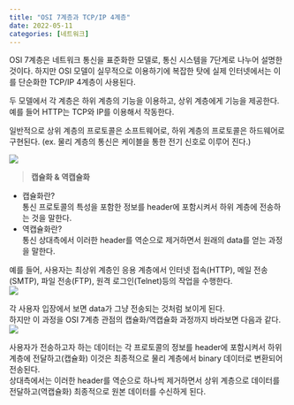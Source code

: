 ```yaml
---
title: "OSI 7계층과 TCP/IP 4계층"
date: 2022-05-11
categories: [네트워크]
---
```

OSI 7계층은 네트워크 통신을 표준화한 모델로, 통신 시스템을 7단계로 나누어 설명한 것이다. 하지만 OSI 모델이 실무적으로 이용하기에 복잡한 탓에 실제 인터넷에서는 이를 단순화한 TCP/IP 4계층이 사용된다.

두 모델에서 각 계층은 하위 계층의 기능을 이용하고, 상위 계층에게 기능을 제공한다. 예를 들어 HTTP는 TCP와 IP를 이용해서 작동한다.

일반적으로 상위 계층의 프로토콜은 소프트웨어로, 하위 계층의 프로토콜은 하드웨어로 구현된다. (ex. 물리 계층의 통신은 케이블을 통한 전기 신호로 이루어 진다.)

![](https://velog.velcdn.com/images/lkdfj6/post/b31dd2a8-4395-4895-9034-a4e33fec1f1b/image.png)

> **캡슐화 & 역캡슐화**

-   캡슐화란?  
    통신 프로토콜의 특성을 포함한 정보를 header에 포함시켜서 하위 계층에 전송하는 것을 말한다.
-   역캡슐화란?  
    통신 상대측에서 이러한 header를 역순으로 제거하면서 원래의 data를 얻는 과정을 말한다.  
    

예를 들어, 사용자는 최상위 계층인 응용 계층에서 인터넷 접속(HTTP), 메일 전송(SMTP), 파일 전송(FTP), 원격 로그인(Telnet)등의 작업을 수행한다.  
![](https://velog.velcdn.com/images/lkdfj6/post/1a306748-e6be-401a-8116-1a6d12941a16/image.png)

각 사용자 입장에서 보면 data가 그냥 전송되는 것처럼 보이게 된다.  
하지만 이 과정을 OSI 7계층 관점의 캡슐화/역캡슐화 과정까지 바라보면 다음과 같다.  
![](https://velog.velcdn.com/images/lkdfj6/post/1b4f24f3-69f1-4ba3-adc0-8d5f69d6dc17/image.png)

사용자가 전송하고자 하는 데이터는 각 프로토콜의 정보를 header에 포함시켜서 하위 계층에 전달하고(캡슐화) 이것은 최종적으로 물리 계층에서 binary 데이터로 변환되어 전송된다.  
상대측에서는 이러한 header를 역순으로 하나씩 제거하면서 상위 계층으로 데이터를 전달하고(역캡슐화) 최종적으로 원본 데이터를 수신하게 된다.